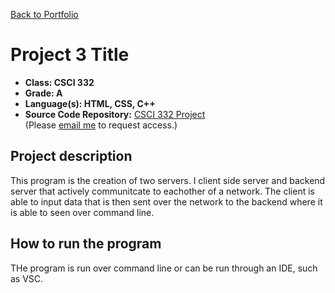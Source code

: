 [Back to Portfolio](./)

Project 3 Title
===============

-   **Class: CSCI 332** 
-   **Grade: A** 
-   **Language(s): HTML, CSS, C++** 
-   **Source Code Repository:** [CSCI 332 Project](https://github.com/tylerpoor05/CSCI-332)  
    (Please [email me](mailto:mtpoor@csustudent.net?subject=GitHub%20Access) to request access.)

## Project description

This program is the creation of two servers. I client side server and backend server that actively communitcate to eachother of a network. The client is able to input data that is then sent over the network to the backend where it is able to seen over command line.

## How to run the program

THe program is run over command line or can be run through an IDE, such as VSC.
